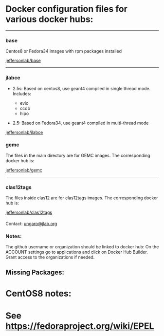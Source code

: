 # Docker configuration files for various docker hubs:


---

### base

Centos8 or Fedora34 images with rpm packages installed

[jeffersonlab/base](https://hub.docker.com/repository/docker/jeffersonlab/base)

---

### jlabce

- 2.5s: Based on centos8, use geant4 compiled in single thread mode. Includes:

  - evio
  - ccdb
  - hipo
  

- 2.5: Based on Fedora34, use geant4 compiled in multi-thread mode


[jeffersonlab/jlabce](https://hub.docker.com/repository/docker/jeffersonlab/jlabce)


### gemc
The files in the main directory are for GEMC images. The corresponding docker hub is:

[jeffersonlab/gemc](https://hub.docker.com/repository/docker/jeffersonlab/gemc)

---

### clas12tags
The files inside clas12 are for clas12tags images. The corresponding docker hub is:

[jeffersonlab/clas12tags](https://hub.docker.com/repository/docker/jeffersonlab/clas12tags)




####

Contact: ungaro@jlab.org


### Notes:

The github username or organization should be linked to docker hub:
On the ACCOUNT settings go to applications and click on Docker Hub Builder.
Grant access to the organizations if needed.


Missing Packages:
----------------

# CentOS8 notes:
# See https://fedoraproject.org/wiki/EPEL

